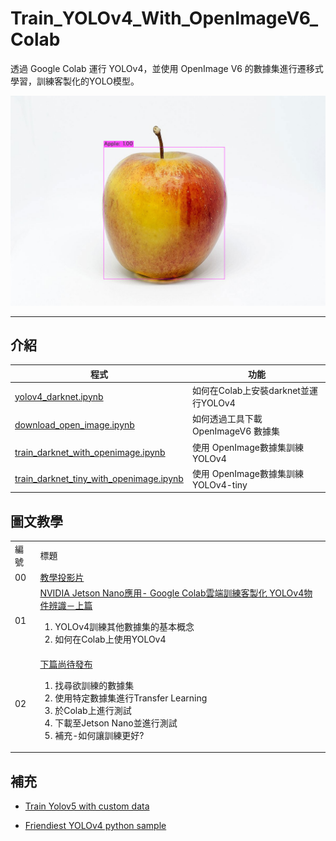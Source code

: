 # Train_YOLOv4_With_OpenImageV6_Colab
透過 Google Colab 運行 YOLOv4，並使用 OpenImage  V6 的數據集進行遷移式學習，訓練客製化的YOLO模型。

![image](predictions_res.jpg)

---

## 介紹
|   程式  |   功能    |
|   ---        |    ---    |
|   [yolov4_darknet.ipynb](yolov4_darknet.ipynb)  |   如何在Colab上安裝darknet並運行YOLOv4
|   [download_open_image.ipynb](download_open_image.ipynb)  |   如何透過工具下載OpenImageV6 數據集  |
|   [train_darknet_with_openimage.ipynb](train_darknet_with_openimage.ipynb)    | 使用 OpenImage數據集訓練 YOLOv4
|   [train_darknet_tiny_with_openimage.ipynb](train_darknet_tiny_with_openimage.ipynb)    | 使用 OpenImage數據集訓練 YOLOv4-tiny


## 圖文教學

<table>
    <tr>
        <td>編號</td>
        <td>標題</td>
    </tr>
    <tr>
        <td>00</td>
        <td><a href='https://docs.google.com/presentation/d/1P3F1mvRdRu8Q0-Ai_mOfnliDgs3ytcGDL69qvh-pWos/edit?usp=sharing'>教學投影片</td>
    </tr>
    <tr>
        <td>01</td>
        <td>
            <a href='https://www.rs-online.com/designspark/nvidia-jetson-nano-google-colab-yolov4-cn'>NVIDIA Jetson Nano應用- Google Colab雲端訓練客製化 YOLOv4物件辨識－上篇</a> 
            <br>
            <ol>
                <li>YOLOv4訓練其他數據集的基本概念</li>
                <li>如何在Colab上使用YOLOv4</li>
            </ol>
        </td>
    </tr>
    <tr>
        <td>02</td>
        <td>
            <a href=''>下篇尚待發布</a>
            <br>
            <ol>
                <li>找尋欲訓練的數據集
                <li>使用特定數據集進行Transfer Learning
                <li>於Colab上進行測試
                <li>下載至Jetson Nano並進行測試
                <li>補充-如何讓訓練更好?
            </ol>
        </td>
    </tr>
</table>

## 補充

* [Train Yolov5 with custom data](https://github.com/p513817/YOLOv5_RoadCondition_TransferLearning_JetsonNano)

* [Friendiest YOLOv4 python sample](https://github.com/p513817/Friendiest_YOLOv4_Sample)

